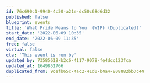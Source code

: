 ```yaml
---
id: 76c690c1-9940-4c30-a21e-dc50c68d6d32
published: false
blueprint: events
title: 'What Pride Means to You  (WIP) (Duplicated)'
start_date: '2022-06-09 10:35'
end_date: '2022-06-09 11:35'
free: false
virtual: false
cta: 'This event is run by'
updated_by: 73585618-b2c6-4117-9078-fe4dcc123fca
updated_at: 1649851766
duplicated_from: 9cefb65c-4ac2-41d0-b4a4-808882bb3c44
---
```

